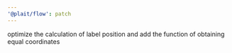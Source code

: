 ```yaml
---
'@plait/flow': patch
---
```


optimize the calculation of label position and add the function of obtaining equal coordinates
